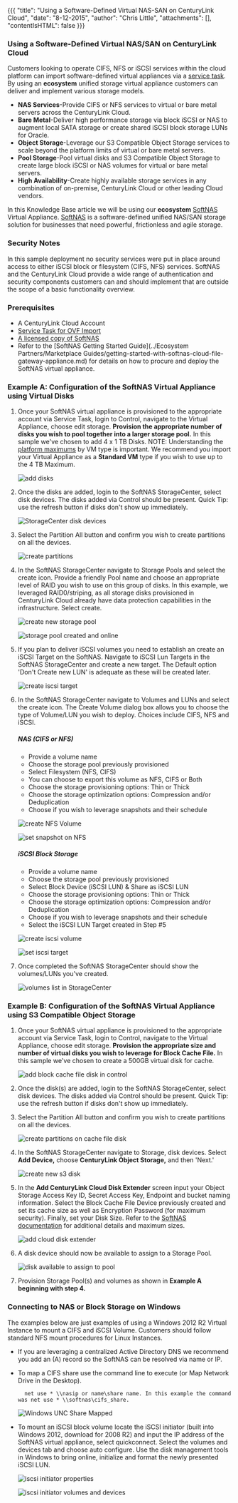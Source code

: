 {{{
  "title": "Using a Software-Defined Virtual NAS-SAN on CenturyLink Cloud",
  "date": "8-12-2015",
  "author": "Chris Little",
  "attachments": [],
  "contentIsHTML": false
}}}

### Using a Software-Defined Virtual NAS/SAN on CenturyLink Cloud
Customers looking to operate CIFS, NFS or iSCSI services within the cloud platform can import software-defined virtual appliances via a [service task](//www.ctl.io/products/support/service-tasks). By using an **ecosystem** unified storage virtual appliance customers can deliver and implement various storage models.

* **NAS Services**-Provide CIFS or NFS services to virtual or bare metal servers across the CenturyLink Cloud.  
* **Bare Metal**-Deliver high performance storage via block iSCSI or NAS to augment local SATA storage or create shared iSCSI block storage LUNs for Oracle.
* **Object Storage**-Leverage our S3 Compatible Object Storage services to scale beyond the platform limits of virtual or bare metal servers.
* **Pool Storage**-Pool virtual disks and S3 Compatible Object Storage to create large block iSCSI or NAS volumes for virtual or bare metal servers.
* **High Availability**-Create highly available storage services in any combination of on-premise, CenturyLink Cloud or other leading Cloud vendors.  

In this Knowledge Base article we will be using our **ecosystem** [SoftNAS](//www.softnas.com) Virtual Appliance. [SoftNAS](//www.softnas.com) is a software-defined unified NAS/SAN storage solution for businesses that need powerful, frictionless and agile storage.

### Security Notes
In this sample deployment no security services were put in place around access to either iSCSI block or filesystem (CIFS, NFS) services. SoftNAS and the CenturyLink Cloud provide a wide range of authentication and security components customers can and should implement that are outside the scope of a basic functionality overview.

### Prerequisites

* A CenturyLink Cloud Account
* [Service Task for OVF Import](//www.ctl.io/products/support/service-tasks)
* [A licensed copy of SoftNAS](//www.softnas.com/wp/purchase)
* Refer to the [SoftNAS Getting Started Guide](../Ecosystem Partners/Marketplace Guides/getting-started-with-softnas-cloud-file-gateway-appliance.md) for details on how to procure and deploy the SoftNAS virtual appliance.

### Example A: Configuration of the SoftNAS Virtual Appliance using Virtual Disks

1. Once your SoftNAS virtual appliance is provisioned to the appropriate account via Service Task, login to Control, navigate to the Virtual Appliance, choose edit storage. **Provision the appropriate number of disks you wish to pool together into a larger storage pool.** In this sample we've chosen to add 4 x 1 TB Disks. NOTE: Understanding the [platform maximums](../Servers/cloud-server-instance-size-and-performance.md) by VM type is important. We recommend you import your Virtual Appliance as a **Standard VM** type if you wish to use up to the 4 TB Maximum.

    ![add disks](../images/using-a-software-defined-virtual-nassan-on-centurylink-cloud-01.png)

2. Once the disks are added, login to the SoftNAS StorageCenter, select disk devices. The disks added via Control should be present. Quick Tip: use the refresh button if disks don't show up immediately.

    ![StorageCenter disk devices](../images/using-a-software-defined-virtual-nassan-on-centurylink-cloud-02.png)

3. Select the Partition All button and confirm you wish to create partitions on all the devices.

    ![create partitions](../images/using-a-software-defined-virtual-nassan-on-centurylink-cloud-03.png)

4. In the SoftNAS StorageCenter navigate to Storage Pools and select the create icon. Provide a friendly Pool name and choose an appropriate level of RAID you wish to use on this group of disks. In this example, we leveraged RAID0/striping, as all storage disks provisioned in CenturyLink Cloud already have data protection capabilities in the infrastructure. Select create.

    ![create new storage pool](../images/using-a-software-defined-virtual-nassan-on-centurylink-cloud-04.png)

    ![storage pool created and online](../images/using-a-software-defined-virtual-nassan-on-centurylink-cloud-05.png)

5. If you plan to deliver iSCSI volumes you need to establish an create an iSCSI Target on the SoftNAS. Navigate to iSCSI Lun Targets in the SoftNAS StorageCenter and create a new target. The Default option 'Don't Create new LUN' is adequate as these will be created later.

    ![create iscsi target](../images/using-a-software-defined-virtual-nassan-on-centurylink-cloud-06.png)

6. In the SoftNAS StorageCenter navigate to Volumes and LUNs and select the create icon. The Create Volume dialog box allows you to choose the type of Volume/LUN you wish to deploy. Choices include CIFS, NFS and iSCSI.

    ##### NAS (CIFS or NFS)
    * Provide a volume name
    * Choose the storage pool previously provisioned
    * Select Filesystem (NFS, CIFS)
    * You can choose to export this volume as NFS, CIFS or Both
    * Choose the storage provisioning options: Thin or Thick
    * Choose the storage optimization options: Compression and/or Deduplication
    * Choose if you wish to leverage snapshots and their schedule

    ![create NFS Volume](../images/using-a-software-defined-virtual-nassan-on-centurylink-cloud-07.png)

    ![set snapshot on NFS](../images/using-a-software-defined-virtual-nassan-on-centurylink-cloud-08.png)

    ##### iSCSI Block Storage
    * Provide a volume name
    * Choose the storage pool previously provisioned
    * Select Block Device (iSCSI LUN) &amp; Share as iSCSI LUN
    * Choose the storage provisioning options: Thin or Thick
    * Choose the storage optimization options: Compression and/or Deduplication
    * Choose if you wish to leverage snapshots and their schedule
    * Select the iSCSI LUN Target created in Step #5

    ![create iscsi volume](../images/using-a-software-defined-virtual-nassan-on-centurylink-cloud-09.png)

    ![set iscsi target](../images/using-a-software-defined-virtual-nassan-on-centurylink-cloud-10.png)

7. Once completed the SoftNAS StorageCenter should show the volumes/LUNs you've created.

    ![volumes list in StorageCenter](../images/using-a-software-defined-virtual-nassan-on-centurylink-cloud-11.png)

### Example B: Configuration of the SoftNAS Virtual Appliance using S3 Compatible Object Storage

1. Once your SoftNAS virtual appliance is provisioned to the appropriate account via Service Task, login to Control, navigate to the Virtual Appliance, choose edit storage. **Provision the appropriate size and number of virtual disks you wish to leverage for Block Cache File.** In this sample we've chosen to create a 500GB virtual disk for cache.

    ![add block cache file disk in control](../images/using-a-software-defined-virtual-nassan-on-centurylink-cloud-19.png)

2. Once the disk(s) are added, login to the SoftNAS StorageCenter, select disk devices. The disks added via Control should be present. Quick Tip: use the refresh button if disks don't show up immediately.

3. Select the Partition All button and confirm you wish to create partitions on all the devices.

    ![create partitions on cache file disk](../images/using-a-software-defined-virtual-nassan-on-centurylink-cloud-15.png)

4. In the SoftNAS StorageCenter navigate to Storage, disk devices.  Select **Add Device,** choose **CenturyLink Object Storage,** and then 'Next.'

    ![create new s3 disk](../images/using-a-software-defined-virtual-nassan-on-centurylink-cloud-16.png)

5. In the **Add CenturyLink Cloud Disk Extender** screen input your Object Storage Access Key ID, Secret Access Key, Endpoint and bucket naming information.  Select the Block Cache File Device previously created and set its cache size as well as Encryption Password (for maximum security).  Finally, set your Disk Size.  Refer to the [SoftNAS documentation](//www.softnas.com/docs/softnas/v3/html-reference-guide/) for additional details and maximum sizes.

    ![add cloud disk extender](../images/using-a-software-defined-virtual-nassan-on-centurylink-cloud-17.png)

6. A disk device should now be available to assign to a Storage Pool.

    ![disk available to assign to pool](../images/using-a-software-defined-virtual-nassan-on-centurylink-cloud-18.png)

7.  Provision Storage Pool(s) and volumes as shown in **Example A beginning with step 4.**

### Connecting to NAS or Block Storage on Windows
The examples below are just examples of using a Windows 2012 R2 Virtual Instance to mount a CIFS and iSCSI Volume. Customers should follow standard NFS mount procedures for Linux Instances.
  * If you are leveraging a centralized Active Directory DNS we recommend you add an (A) record so the SoftNAS can be resolved via name or IP.
  * To map a CIFS share use the command line to execute (or Map Network Drive in the Desktop).

      ```
        net use * \\nasip or name\share name. In this example the command was net use * \\softnas\cifs_share.
      ```

    ![Windows UNC Share Mapped](../images/using-a-software-defined-virtual-nassan-on-centurylink-cloud-12.png)

  * To mount an iSCSI block volume locate the iSCSI initiator (built into Windows 2012, download for 2008 R2) and input the IP address of the SoftNAS virtual appliance, select quickconnect. Select the volumes and devices tab and choose auto configure. Use the disk management tools in Windows to bring online, initialize and format the newly presented iSCSI LUN.

    ![iscsi initiator properties](../images/using-a-software-defined-virtual-nassan-on-centurylink-cloud-13.png)

    ![iscsi initiator volumes and devices](../images/using-a-software-defined-virtual-nassan-on-centurylink-cloud-14.png)
